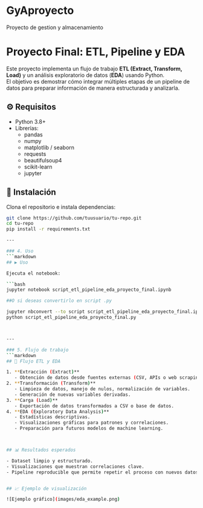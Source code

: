 # GyAproyecto
Proyecto de gestion y almacenamiento

# Proyecto Final: ETL, Pipeline y EDA

Este proyecto implementa un flujo de trabajo **ETL (Extract, Transform, Load)** y un análisis exploratorio de datos (**EDA**) usando Python.  
El objetivo es demostrar cómo integrar múltiples etapas de un pipeline de datos para preparar información de manera estructurada y analizarla.

## ⚙️ Requisitos

- Python 3.8+
- Librerías:
  - pandas
  - numpy
  - matplotlib / seaborn
  - requests
  - beautifulsoup4
  - scikit-learn
  - jupyter

## 🚀 Instalación

Clona el repositorio e instala dependencias:

```bash
git clone https://github.com/tuusuario/tu-repo.git
cd tu-repo
pip install -r requirements.txt

---

### 4. Uso
```markdown
## ▶️ Uso

Ejecuta el notebook:

```bash
jupyter notebook script_etl_pipeline_eda_proyecto_final.ipynb

##O si deseas convertirlo en script .py

jupyter nbconvert --to script script_etl_pipeline_eda_proyecto_final.ipynb
python script_etl_pipeline_eda_proyecto_final.py



---

### 5. Flujo de trabajo
```markdown
## 🔄 Flujo ETL y EDA

1. **Extracción (Extract)**  
   - Obtención de datos desde fuentes externas (CSV, APIs o web scraping).
2. **Transformación (Transform)**  
   - Limpieza de datos, manejo de nulos, normalización de variables.
   - Generación de nuevas variables derivadas.
3. **Carga (Load)**  
   - Exportación de datos transformados a CSV o base de datos.
4. **EDA (Exploratory Data Analysis)**  
   - Estadísticas descriptivas.
   - Visualizaciones gráficas para patrones y correlaciones.
   - Preparación para futuros modelos de machine learning.



## 📊 Resultados esperados

- Dataset limpio y estructurado.
- Visualizaciones que muestran correlaciones clave.
- Pipeline reproducible que permite repetir el proceso con nuevos datos.


## 📈 Ejemplo de visualización

![Ejemplo gráfico](images/eda_example.png)
